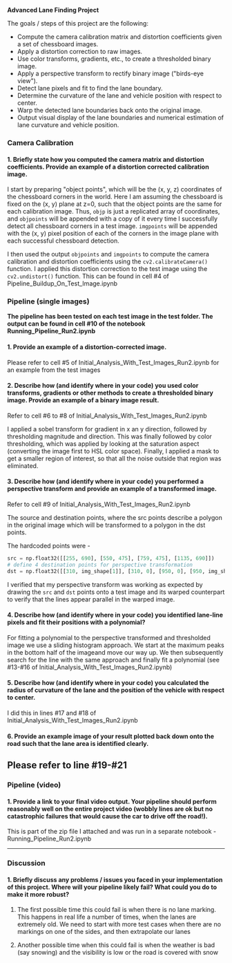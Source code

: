 **Advanced Lane Finding Project**

The goals / steps of this project are the following:

* Compute the camera calibration matrix and distortion coefficients given a set of chessboard images.
* Apply a distortion correction to raw images.
* Use color transforms, gradients, etc., to create a thresholded binary image.
* Apply a perspective transform to rectify binary image ("birds-eye view").
* Detect lane pixels and fit to find the lane boundary.
* Determine the curvature of the lane and vehicle position with respect to center.
* Warp the detected lane boundaries back onto the original image.
* Output visual display of the lane boundaries and numerical estimation of lane curvature and vehicle position.

### Camera Calibration

#### 1. Briefly state how you computed the camera matrix and distortion coefficients. Provide an example of a distortion corrected calibration image.

I start by preparing "object points", which will be the (x, y, z) coordinates of the chessboard corners in the world. Here I am assuming the chessboard is fixed on the (x, y) plane at z=0, such that the object points are the same for each calibration image.  Thus, `objp` is just a replicated array of coordinates, and `objpoints` will be appended with a copy of it every time I successfully detect all chessboard corners in a test image.  `imgpoints` will be appended with the (x, y) pixel position of each of the corners in the image plane with each successful chessboard detection.  

I then used the output `objpoints` and `imgpoints` to compute the camera calibration and distortion coefficients using the `cv2.calibrateCamera()` function.  I applied this distortion correction to the test image using the `cv2.undistort()` function. This can be found in cell #4 of Pipeline_Buildup_On_Test_Image.ipynb

### Pipeline (single images)
**The pipeline has been tested on each test image in the test folder. The output can be found in cell #10 of the notebook Running_Pipeline_Run2.ipynb**

#### 1. Provide an example of a distortion-corrected image.

Please refer to cell #5 of Initial_Analysis_With_Test_Images_Run2.ipynb for an example from the test images

#### 2. Describe how (and identify where in your code) you used color transforms, gradients or other methods to create a thresholded binary image.  Provide an example of a binary image result.

Refer to cell #6 to #8 of Initial_Analysis_With_Test_Images_Run2.ipynb

I applied a sobel transform for gradient in x an y direction, followed by thresholding magnitude and direction. This was finally followed by color thresholding, which was applied by looking at the saturation aspect (converting the image first to HSL color space). Finally, I applied a mask to get a smaller region of interest, so that all the noise outside that region was eliminated.

#### 3. Describe how (and identify where in your code) you performed a perspective transform and provide an example of a transformed image.

Refer to cell #9 of Initial_Analysis_With_Test_Images_Run2.ipynb

The source and destination points, where the src points describe a polygon in the original image which will be transformed to a polygon in the dst points.

The hardcoded points were -

```python
src = np.float32([[255, 690], [550, 475], [759, 475], [1135, 690]])
# define 4 destination points for perspective transformation
dst = np.float32([[310, img_shape[1]], [310, 0], [950, 0], [950, img_shape[1]]])
```

I verified that my perspective transform was working as expected by drawing the `src` and `dst` points onto a test image and its warped counterpart to verify that the lines appear parallel in the warped image.

#### 4. Describe how (and identify where in your code) you identified lane-line pixels and fit their positions with a polynomial?

For fitting a polynomial to the perspective transformed and thresholded image we use a sliding histogram approach. We start at the maximum peaks in the bottom half of the imageand move our way up. We then subsequently search for the line with the same approach and finally fit a polynomial (see #13-#16 of Initial_Analysis_With_Test_Images_Run2.ipynb)

#### 5. Describe how (and identify where in your code) you calculated the radius of curvature of the lane and the position of the vehicle with respect to center.

I did this in lines #17 and #18 of Initial_Analysis_With_Test_Images_Run2.ipynb

#### 6. Provide an example image of your result plotted back down onto the road such that the lane area is identified clearly.

Please refer to line #19-#21
---

### Pipeline (video)

#### 1. Provide a link to your final video output.  Your pipeline should perform reasonably well on the entire project video (wobbly lines are ok but no catastrophic failures that would cause the car to drive off the road!).

This is part of the zip file I attached and was run in a separate notebook - Running_Pipeline_Run2.ipynb

---

### Discussion

#### 1. Briefly discuss any problems / issues you faced in your implementation of this project.  Where will your pipeline likely fail?  What could you do to make it more robust?

1. The first possible time this could fail is when there is no lane marking. This happens in real life a number of times, when the lanes are extremely old. We need to start with more test cases when there are no markings on one of the sides, and then extrapolate our lanes

2. Another possible time when this could fail is when the weather is bad (say snowing) and the visibility is low or the road is covered with snow
